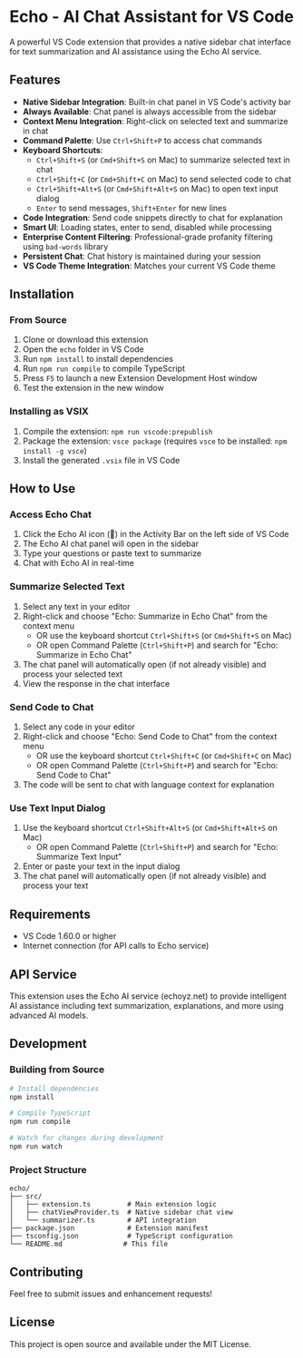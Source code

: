 # Echo - AI Chat Assistant for VS Code

A powerful VS Code extension that provides a native sidebar chat interface for text summarization and AI assistance using the Echo AI service.

## Features

- **Native Sidebar Integration**: Built-in chat panel in VS Code's activity bar
- **Always Available**: Chat panel is always accessible from the sidebar
- **Context Menu Integration**: Right-click on selected text and summarize in chat
- **Command Palette**: Use `Ctrl+Shift+P` to access chat commands
- **Keyboard Shortcuts**: 
  - `Ctrl+Shift+S` (or `Cmd+Shift+S` on Mac) to summarize selected text in chat
  - `Ctrl+Shift+C` (or `Cmd+Shift+C` on Mac) to send selected code to chat
  - `Ctrl+Shift+Alt+S` (or `Cmd+Shift+Alt+S` on Mac) to open text input dialog
  - `Enter` to send messages, `Shift+Enter` for new lines
- **Code Integration**: Send code snippets directly to chat for explanation
- **Smart UI**: Loading states, enter to send, disabled while processing
- **Enterprise Content Filtering**: Professional-grade profanity filtering using `bad-words` library
- **Persistent Chat**: Chat history is maintained during your session
- **VS Code Theme Integration**: Matches your current VS Code theme

## Installation

### From Source

1. Clone or download this extension
2. Open the `echo` folder in VS Code
3. Run `npm install` to install dependencies
4. Run `npm run compile` to compile TypeScript
5. Press `F5` to launch a new Extension Development Host window
6. Test the extension in the new window

### Installing as VSIX

1. Compile the extension: `npm run vscode:prepublish`
2. Package the extension: `vsce package` (requires `vsce` to be installed: `npm install -g vsce`)
3. Install the generated `.vsix` file in VS Code

## How to Use

### Access Echo Chat

1. Click the Echo AI icon (💬) in the Activity Bar on the left side of VS Code
2. The Echo AI chat panel will open in the sidebar
3. Type your questions or paste text to summarize
4. Chat with Echo AI in real-time

### Summarize Selected Text

1. Select any text in your editor
2. Right-click and choose "Echo: Summarize in Echo Chat" from the context menu
   - OR use the keyboard shortcut `Ctrl+Shift+S` (or `Cmd+Shift+S` on Mac)
   - OR open Command Palette (`Ctrl+Shift+P`) and search for "Echo: Summarize in Echo Chat"
3. The chat panel will automatically open (if not already visible) and process your selected text
4. View the response in the chat interface

### Send Code to Chat

1. Select any code in your editor
2. Right-click and choose "Echo: Send Code to Chat" from the context menu
   - OR use the keyboard shortcut `Ctrl+Shift+C` (or `Cmd+Shift+C` on Mac)
   - OR open Command Palette (`Ctrl+Shift+P`) and search for "Echo: Send Code to Chat"
3. The code will be sent to chat with language context for explanation

### Use Text Input Dialog

1. Use the keyboard shortcut `Ctrl+Shift+Alt+S` (or `Cmd+Shift+Alt+S` on Mac)
   - OR open Command Palette (`Ctrl+Shift+P`) and search for "Echo: Summarize Text Input"
2. Enter or paste your text in the input dialog
3. The chat panel will automatically open (if not already visible) and process your text

## Requirements

- VS Code 1.60.0 or higher
- Internet connection (for API calls to Echo service)

## API Service

This extension uses the Echo AI service (echoyz.net) to provide intelligent AI assistance including text summarization, explanations, and more using advanced AI models.

## Development

### Building from Source

```bash
# Install dependencies
npm install

# Compile TypeScript
npm run compile

# Watch for changes during development
npm run watch
```

### Project Structure

```
echo/
├── src/
│   ├── extension.ts         # Main extension logic
│   ├── chatViewProvider.ts  # Native sidebar chat view
│   └── summarizer.ts        # API integration
├── package.json             # Extension manifest
├── tsconfig.json            # TypeScript configuration
└── README.md               # This file
```

## Contributing

Feel free to submit issues and enhancement requests!

## License

This project is open source and available under the MIT License. 